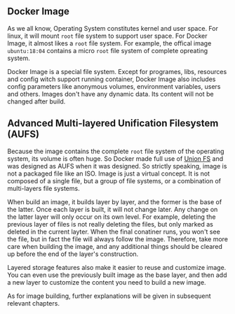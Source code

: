 ## Docker Image

As we all know, Operating System constitutes kernel and user space. For linux, it will mount `root` file system to support user space. For Docker Image, it almost likes a `root` file system. For example, the offical image `ubuntu:18:04` contains a micro `root` file system of complete opreating system.

Docker Image is a special file system. Except for programes, libs, resources and config witch support running container, Docker Image also includes config parameters like anonymous volumes, environment variables, users and others. Images don't have any dynamic data. Its content will not be changed after build.

## Advanced Multi-layered Unification Filesystem (AUFS)

Because the image contains the complete `root` file system of the operating system, its volume is often huge. So Docker made full use of [Union FS](https://en.wikipedia.org/wiki/Union_mount) and was designed as AUFS when it was designed. So strictly speaking, image is not a packaged file like an ISO. Image is just a virtual concept. It is not composed of a single file, but a group of file systems, or a combination of multi-layers file systems.

When build an image, it builds layer by layer, and the former is the base of the latter. Once each layer is built, it will not change later. Any change on the latter layer will only occur on its own level. For example,  deleting the previous layer of files is not really deleting the files, but only marked as deleted in the current layter. When the final conatiner runs, you won't see the file, but in fact the file will always follow the image. Therefore, take more care when  building the image, and any additional things should be cleared up before the end of the layer's construction.

Layered storage features also make it easier to reuse and customize image. You can even use the previously built image as the base layer, and then add a new layer to customize the content you need to build a new image.

As for image building, further explanations will be given in subsequent relevant chapters.
